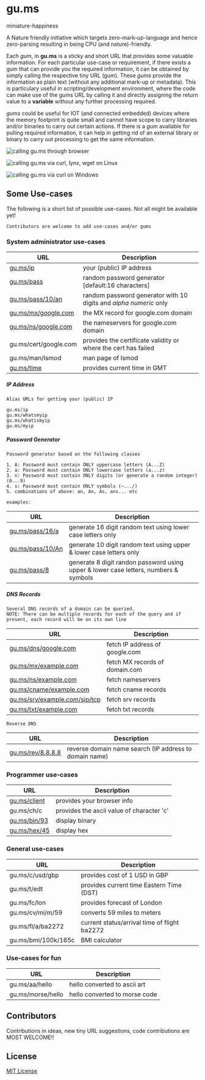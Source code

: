 # gu.ms
miniature-happiness

A Nature friendly initiative which targets zero-mark-up-language and hence zero-parsing resulting in being CPU (and nature)-friendly. 

Each *gum*, in **gu.ms** is a sticky and short URL that provides some valuable information. For each particular use-case or requirement, 
if there exists a gum that can provide you the required information, it can be obtained by simply calling the respective tiny URL (gum).
These *gums* provide the information as plain text (without any additional mark-up or metadata). This is particulary useful in scripting/development environment, where the code can make use of the gums URL by calling it and directly assigning the return value to a **variable** without any further processing required. 

*gums* could be useful for IOT (and connected embedded) devices where the memory footprint is quite small and cannot have scope to carry libraries and/or binaries to carry out certain actions. If there is a *gum* available for pulling required information, it can help in getting rid of an external library or binary to carry out processing to get the same information.

![calling gu.ms through browser](https://github.com/gu-ms/gu.ms/raw/master/images/browser.png)

![calling gu.ms via curl, lynx, wget on Linux](https://github.com/gu-ms/gu.ms/raw/master/images/tty.png)

![calling gu.ms via curl on Windows](https://github.com/gu-ms/gu.ms/raw/master/images/cmd.png)

## Some Use-cases ##

The following is a short list of possible use-cases. Not all might be available yet! 

    Contributors are welcome to add use-cases and/or gums


### System administrator use-cases ###

URL| Description
---|------------
[gu.ms/ip](http://gu.ms/ip)| your (public) IP address
[gu.ms/pass](http://gu.ms/pass)| random password generator [default:16 characters]
[gu.ms/pass/10/an](http://gu.ms/pass/10/an)| random password generator with 10 digits and *alpha* *numeric* only
[gu.ms/mx/google.com](http://gu.ms/mx/google.com)| the MX record for google.com domain
[gu.ms/ns/google.com](http://gu.ms/ns/google.com)| the nameservers for google.com domain
gu.ms/cert/google.com| provides the certificate validity or where the cert has failed
gu.ms/man/lsmod| man page of lsmod
[gu.ms/time](http://gu.ms/time)| provides current time in GMT
    

##### IP Address #####
    Alias URLs for getting your (public) IP
    
    gu.ms/ip
    gu.ms/whatsmyip
    gu.ms/whatismyip
    gu.ms/myip
    
##### Password Generator ######
    Password generator based on the following classes
    
    1. A: Password must contain ONLY uppercase letters (A...Z)
    2. a: Password must contain ONLY lowercase letters (a...z)
    3. n: Password must contain ONLY digits (or generate a random integer) (0...9)
    4. s: Password must contain ONLY symbols (~.../)
    5. combinations of above: an, An, As, ans... etc
    
    examples:
    
URL| Description
---|------------
[gu.ms/pass/16/a](http://gu.ms/pass/16/a) | generate 16 digit random text using lower case letters only
[gu.ms/pass/10/An](http://gu.ms/pass/10/An) | generate 10 digit random text using upper & lower case letters only
[gu.ms/pass/8](http://gu.ms/pass/8) | generate 8 digit randon password using upper & lower case letters, numbers & symbols
    
##### DNS Records #####
    Several DNS records of a domain can be queried. 
    NOTE: There can be multiple records for each of the query and if present, each record will be on its own line
    
URL|Description
---|------------
[gu.ms/dns/google.com](http://gu.ms/dns/google.com)| fetch IP address of google.com
[gu.ms/mx/example.com](http://gu.ms/mx/example.com)| fetch MX records of domain.com
[gu.ms/ns/example.com](http://gu.ms/ns/example.com)| fetch nameservers
[gu.ms/cname/example.com](http://gu.ms/cname/example.com)| fetch cname records
[gu.ms/srv/example.com/sip/tcp](http://gu.ms/srv/example.com/sip/tcp)| fetch srv records 
[gu.ms/txt/example.com](http://gu.ms/txt/example.com)| fetch txt records
    
    Reverse DNS 
URL| Description
---|------------
[gu.ms/rev/8.8.8.8](http://gu.ms/rev/8.8.8.8)| reverse domain name search (IP address to domain name)     

### Programmer use-cases ###

URL| Description
---|------------
[gu.ms/client](http://gu.ms/client)| provides your browser info
gu.ms/ch/c| provides the ascii value of character 'c'
[gu.ms/bin/93](http://gu.ms/bin/93)| display binary
[gu.ms/hex/45](http://gu.ms/hex/45)| display hex
    
### General use-cases ###

URL| Description
---|------------
gu.ms/c/usd/gbp | provides cost of 1 USD in GBP
gu.ms/t/edt | provides current time Eastern Time (DST)
gu.ms/fc/lon | provides forecast of London
gu.ms/cv/mi/m/59 | converts 59 miles to meters
gu.ms/fl/a/ba2272 | current status/arrival time of flight ba2272
gu.ms/bmi/100k/165c | BMI calculator

### Use-cases for fun ###

URL| Description
---|------------
gu.ms/aa/hello | hello converted to ascii art
gu.ms/morse/hello | hello converted to morse code
    

## Contributors ##
Contributions in ideas, new tiny URL suggestions, code contributions are MOST WELCOME!!


## License
[MIT License](https://raw.githubusercontent.com/gu-ms/gu.ms/master/LICENSE)
